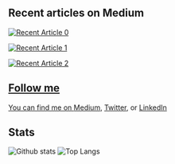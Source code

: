 ## Recent articles on Medium

<a target="_blank" href="https://github-readme-medium-recent-article.vercel.app/medium/@micael.paquier/0"><img src="https://github-readme-medium-recent-article.vercel.app/medium/@micael.paquier/0" alt="Recent Article 0"> 

<a target="_blank" href="https://github-readme-medium-recent-article.vercel.app/medium/@micael.paquier/1"><img src="https://github-readme-medium-recent-article.vercel.app/medium/@micael.paquier/1" alt="Recent Article 1"> 

<a target="_blank" href="https://github-readme-medium-recent-article.vercel.app/medium/@micael.paquier/2"><img src="https://github-readme-medium-recent-article.vercel.app/medium/@micael.paquier/2" alt="Recent Article 2"> 

## Follow me

You can find me on [Medium](https://medium.com/@micael.paquier), [Twitter](https://twitter.com/teemoo7), or [LinkedIn](https://www.linkedin.com/in/micaelpaquier/)

## Stats

![Github stats](https://github-readme-stats.vercel.app/api?username=teemoo7)
![Top Langs](https://github-readme-stats.vercel.app/api/top-langs/?username=teemoo7&layout=compact)
